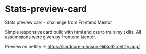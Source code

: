 # Stats-preview-card
Stats preview card - challenge from Frontend Mentor

Simple responsive card build with html and css to train my skills.
All assumptions were given by Frontend Mentor.


Preview on netlify -> https://hardcore-johnson-9d3c62.netlify.app/
